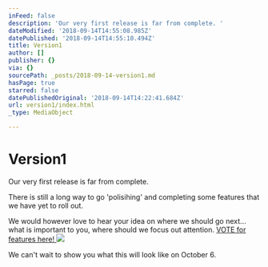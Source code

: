 ```yaml
---
inFeed: false
description: 'Our very first release is far from complete. '
dateModified: '2018-09-14T14:55:08.985Z'
datePublished: '2018-09-14T14:55:10.494Z'
title: Version1
author: []
publisher: {}
via: {}
sourcePath: _posts/2018-09-14-version1.md
hasPage: true
starred: false
datePublishedOriginal: '2018-09-14T14:22:41.684Z'
url: version1/index.html
_type: MediaObject

---
```

# Version1

Our very first release is far from complete. 

There is still a long way to go 'polisihing' and completing some features that we have yet to roll out. 

We would however love to hear your idea on where we should go next... what is important to you, where should we focus out attention. [VOTE for features here! ][0]
![](https://the-grid-user-content.s3-us-west-2.amazonaws.com/75988560-e497-4186-9950-b1fa39e48d00.png)

We can't wait to show you what this will look like on October 6\.

[0]: https://www.tricider.com/admin/3QUdWntdcTx/43nnrw7KaRJ